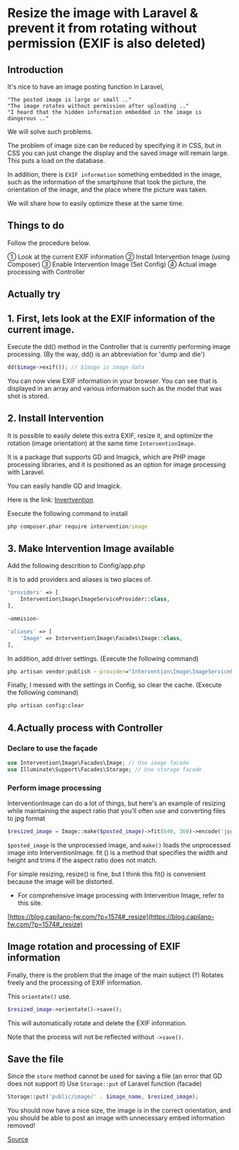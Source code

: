 # Resize the image with Laravel & prevent it from rotating without permission (EXIF is also deleted)

## Introduction

It's nice to have an image posting function in Laravel,

```
"The posted image is large or small .."
"The image rotates without permission after uploading .."
"I heard that the hidden information embedded in the image is dangerous .."
```

We will solve such problems.

The problem of image size can be reduced by specifying it in CSS, but in
CSS you can just change the display and the saved image will remain large.
This puts a load on the database.

In addition, there is `EXIF information` something embedded in the image, such as the information of the smartphone that took the picture, the orientation of the image, and the place where the picture was taken.

We will share how to easily optimize these at the same time.

## Things to do

Follow the procedure below.

① Look at the current EXIF information
② Install Intervention Image (using Composer)
③ Enable Intervention Image (Set Config)
④ Actual image processing with Controller

## Actually try

## 1. First, lets look at the EXIF information of the current image.

Execute the dd() method in the Controller that is currently performing image processing. (By the way, dd() is an abbreviation for 'dump and die')

```php Controller.php
dd($image->exif()); // $image is image data
```

You can now view EXIF information in your browser.
You can see that is displayed in an array and various information such as the model that was shot is stored.

## 2. Install Intervention

It is possible to easily delete this extra EXIF, resize it, and optimize the rotation (image orientation) at the same time `InterventionImage`.

It is a package that supports GD and Imagick, which are PHP image processing libraries, and it is positioned as an option for image processing with Laravel.

You can easily handle GD and Imagick.

Here is the link: [Invertvention](http://image.intervention.io/getting_started/installation#laravel)

Execute the following command to install

```cmd
php composer.phar require intervention/image
```

## 3. Make Intervention Image available

Add the following descrition to Config/app.php

It is to add providers and aliases is two places of.

```php Config/app.php
'providers' => [
    Intervention\Image\ImageServiceProvider::class,
],

~ommision~

'aliases' => [
    'Image' => Intervention\Image\Facades\Image::class,
],
```

In addition, add driver settings. (Execute the following command)

```cmd
php artisan vendor:publish --provider="Intervention\Image\ImageServiceProviderLaravelRecent"
```

Finally, I messed with the settings in Config, so clear the cache. (Execute the following command)

```cmd
php artisan config:clear
```

## 4.Actually process with Controller

### Declare to use the façade

```php Controller
use Intervention\Image\Facades\Image; // Use image facade
use Illuminate\Support\Facades\Storage; // Use storage facade
```

### Perform image processing

InterventionImage can do a lot of things, but
here's
an example of resizing while maintaining the aspect ratio that you'll often use and converting files to jpg format

```php
$resized_image = Image::make($posted_image)->fit(640, 360)->encode('jpg');
```

`$posted_image` is the unprocessed image, and `make()` loads the unprocessed image into InterventionImage.
fit () is a method that specifies the width and height and trims if the aspect ratio does not match.

For simple resizing, resize() is fine, but I think this fit() is convenient because the image will be distorted.

* For comprehensive image processing with Intervention Image, refer to this site.

[https://blog.capilano-fw.com/?p=1574#_resize](https://blog.capilano-fw.com/?p=1574#_resize)


## Image rotation and processing of EXIF ​​information

Finally, there is the problem that the image of the main subject (?) Rotates freely and the processing of EXIF ​​information.

This `orientate()` use.

```php
$resized_image->orientate()->save();
```

This will automatically rotate and delete the EXIF information.

Note that the process will not be reflected without `->save()`.

## Save the file

Since the `store` method cannot be used for saving a file (an error that GD does not support it)
Use `Storage::put` of Laravel function (facade)

```php
Storage::put('public/image/' . $image_name, $resized_image); 
```

You should now have a nice size, the image is in the correct orientation, and you should be able to post an image with unnecessary embed information removed!

[Source](https://qiita.com/paleo_engineer/items/8d487c6a5683ca1be3da)
